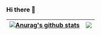 ### Hi there 👋




| <a href="https://github.com/anuraghazra/github-readme-stats"><img align="center" src="https://github-readme-stats.vercel.app/api?username=umono&show_icons=true&include_all_commits=true&theme=graywhite&hide_border=true&hide_title=true" alt="Anurag's github stats" /></a> | <a href="https://github.com/anuraghazra/github-readme-stats"><img align="center" src="https://github-readme-stats.vercel.app/api/top-langs/?username=umono&layout=compact&show_icons=true&include_all_commits=true&theme=graywhite&hide_border=true" /></a> |
| ------------- | ------------- |
